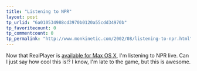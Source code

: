 ```yaml
---
title: "Listening to NPR"
layout: post
tp_urlid: "6a010534988cd3970b0120a55cdd34970b"
tp_favoritecount: 0
tp_commentcount: 0
tp_permalink: "http://www.monkinetic.com/2002/08/listening-to-npr.html"
---
```

Now that RealPlayer is <a href="http://www.real.com/realone/mac/index.html?src=072902realhome_3">available for Max OS X</a>, I&#39;m listening to NPR live. Can I just say how cool this is!? I know, I&#39;m late to the game, but this is awesome.
